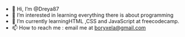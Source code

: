 - 👋 Hi, I’m @Dreya87
- 👀 I’m interested in learning everything there is about programming
- 🌱 I’m currently learningHTML ,CSS and JavaScript at freecodecamp.
- 📫 How to reach me : email me at boryxela@gmail.com

<!---
Dreya87/Dreya87 is a ✨ special ✨ repository because its `README.md` (this file) appears on your GitHub profile.
You can click the Preview link to take a look at your changes.
--->
